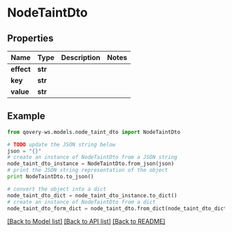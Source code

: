 # NodeTaintDto


## Properties
Name | Type | Description | Notes
------------ | ------------- | ------------- | -------------
**effect** | **str** |  | 
**key** | **str** |  | 
**value** | **str** |  | 

## Example

```python
from qovery-ws.models.node_taint_dto import NodeTaintDto

# TODO update the JSON string below
json = "{}"
# create an instance of NodeTaintDto from a JSON string
node_taint_dto_instance = NodeTaintDto.from_json(json)
# print the JSON string representation of the object
print NodeTaintDto.to_json()

# convert the object into a dict
node_taint_dto_dict = node_taint_dto_instance.to_dict()
# create an instance of NodeTaintDto from a dict
node_taint_dto_form_dict = node_taint_dto.from_dict(node_taint_dto_dict)
```
[[Back to Model list]](../README.md#documentation-for-models) [[Back to API list]](../README.md#documentation-for-api-endpoints) [[Back to README]](../README.md)


